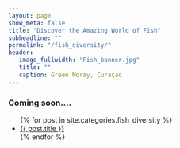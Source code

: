 ```yaml
---
layout: page
show_meta: false
title: "Discover the Amazing World of Fish"
subheadline: ""
permalink: "/fish_diversity/"
header:
   image_fullwidth: "Fish_banner.jpg"
   title: ""
   caption: Green Moray, Curaçao
---
```

<h3>Coming soon.... </h3>

<ul>
    {% for post in site.categories.fish_diversity %}
    <li><a href="{{ site.url }}{{ post.url }}">{{ post.title }}</a></li>
    {% endfor %}
</ul>